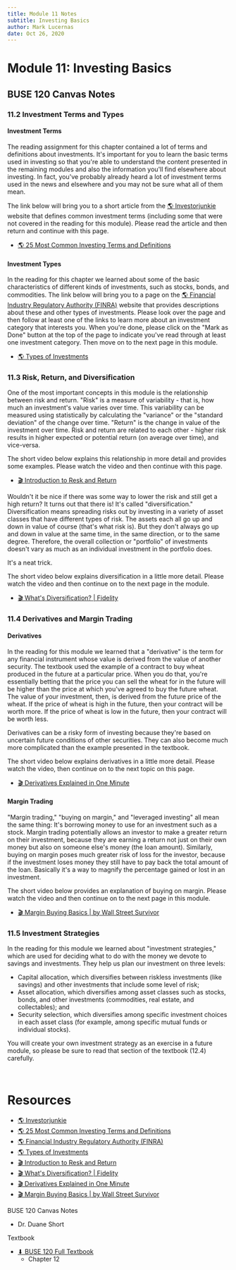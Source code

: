 ```yaml
---
title: Module 11 Notes
subtitle: Investing Basics
author: Mark Lucernas
date: Oct 26, 2020
---
```



# Module 11: Investing Basics

## BUSE 120 Canvas Notes

### 11.2 Investment Terms and Types

#### Investment Terms

The reading assignment for this chapter contained a lot of terms and definitions
about investments. It's important for you to learn the basic terms used in
investing so that you're able to understand the content presented in the
remaining modules and also the information you'll find elsewhere about
investing. In fact, you've probably already heard a lot of investment terms used
in the news and elsewhere and you may not be sure what all of them mean.

The link below will bring you to a short article from the [🌎
Investorjunkie](https://investorjunkie.com/) website that defines common
investment terms (including some that were not covered in the reading for this
module). Please read the article and then return and continue with this page.

- [🌎 25 Most Common Investing Terms and Definitions](https://investorjunkie.com/37463/common-investing-terms-definitions/)

#### Investment Types

In the reading for this chapter we learned about some of the basic
characteristics of different kinds of investments, such as stocks, bonds, and
commodities. The link below will bring you to a page on the [🌎 Financial
Industry Regulatory Authority (FINRA)](http://www.finra.org/) website that
provides descriptions about these and other types of investments. Please look
over the page and then follow at least one of the links to learn more about an
investment category that interests you. When you're done, please click on the
"Mark as Done" button at the top of the page to indicate you've read through at
least one investment category. Then move on to the next page in this module.

- [🌎 Types of Investments](http://www.finra.org/investors/types-investments)

### 11.3 Risk, Return, and Diversification

One of the most important concepts in this module is the relationship between
risk and return. "Risk" is a measure of variability - that is, how much an
investment's value varies over time. This variability can be measured using
statistically by calculating the "variance" or the "standard deviation" of the
change over time. "Return" is the change in value of the investment over time.
Risk and return are related to each other - higher risk results in higher
expected or potential return (on average over time), and vice-versa.

The short video below explains this relationship in more detail and provides
some examples. Please watch the video and then continue with this page.

- [🎬 Introduction to Resk and Return](https://www.youtube.com/watch?v=xAWxKk9tUME)

Wouldn't it be nice if there was some way to lower the risk and still get a high
return? It turns out that there is! It's called "diversification."
Diversification means spreading risks out by investing in a variety of asset
classes that have different types of risk. The assets each all go up and down in
value of course (that's what risk is). But they don't always go up and down in
value at the same time, in the same direction, or to the same degree. Therefore,
the overall collection or "portfolio" of investments doesn't vary as much as an
individual investment in the portfolio does.

It's a neat trick.

The short video below explains diversification in a little more detail. Please
watch the video and then continue on to the next page in the module.

- [🎬 What's Diversification? | Fidelity](https://www.youtube.com/watch?v=LU8tubkz_Fg)

### 11.4 Derivatives and Margin Trading

#### Derivatives

In the reading for this module we learned that a "derivative" is the term for
any financial instrument whose value is derived from the value of another
security. The textbook used the example of a contract to buy wheat produced in
the future at a particular price. When you do that, you're essentially betting
that the price you can sell the wheat for in the future will be higher than the
price at which you've agreed to buy the future wheat. The value of your
investment, then, is derived from the future price of the wheat. If the price of
wheat is high in the future, then your contract will be worth more. If the price
of wheat is low in the future, then your contract will be worth less.

Derivatives can be a risky form of investing because they're based on uncertain
future conditions of other securities. They can also become much more
complicated than the example presented in the textbook.

The short video below explains derivatives in a little more detail. Please watch
the video, then continue on to the next topic on this page.

- [🎬 Derivatives Explained in One Minute](https://www.youtube.com/watch?v=gCHiLLgO55o)

#### Margin Trading

"Margin trading," "buying on margin," and "leveraged investing" all mean the
same thing: It's borrowing money to use for an investment such as a stock.
Margin trading potentially allows an investor to make a greater return on their
investment, because they are earning a return not just on their own money but
also on someone else's money (the loan amount). Similarly, buying on margin
poses much greater risk of loss for the investor, because if the investment
loses money they still have to pay back the total amount of the loan. Basically
it's a way to magnify the percentage gained or lost in an investment.

The short video below provides an explanation of buying on margin. Please watch
the video and then continue on to the next page in this module.

- [🎬 Margin Buying Basics | by Wall Street Survivor](https://www.youtube.com/watch?v=0SGGSqOZhps)

### 11.5 Investment Strategies

In the reading for this module we learned about "investment strategies," which
are used for deciding what to do with the money we devote to savings and
investments. They help us plan our investment on three levels:

- Capital allocation, which diversifies between riskless investments (like
  savings) and other investments that include some level of risk;
- Asset allocation, which diversifies among asset classes such as stocks, bonds,
  and other investments (commodities, real estate, and collectables); and
- Security selection, which diversifies among specific investment choices in
  each asset class (for example, among specific mutual funds or individual
  stocks).

You will create your own investment strategy as an exercise in a future module,
so please be sure to read that section of the textbook (12.4) carefully.

<br>

# Resources

- [🌎 Investorjunkie](https://investorjunkie.com/)
- [🌎 25 Most Common Investing Terms and Definitions](https://investorjunkie.com/37463/common-investing-terms-definitions/)
- [🌎 Financial Industry Regulatory Authority (FINRA)](http://www.finra.org/)
- [🌎 Types of Investments](http://www.finra.org/investors/types-investments)
- [🎬 Introduction to Resk and Return](https://www.youtube.com/watch?v=xAWxKk9tUME)
- [🎬 What's Diversification? | Fidelity](https://www.youtube.com/watch?v=LU8tubkz_Fg)
- [🎬 Derivatives Explained in One Minute](https://www.youtube.com/watch?v=gCHiLLgO55o)
- [🎬 Margin Buying Basics | by Wall Street Survivor](https://www.youtube.com/watch?v=0SGGSqOZhps)

BUSE 120 Canvas Notes

- Dr. Duane Short

Textbook

+ [⬇ BUSE 120 Full Textbook](file:../../../../../files/fall-2020/BUSE-120/textbook_full.pdf)
  - Chapter 12

